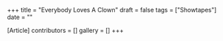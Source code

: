 +++
title = "Everybody Loves A Clown"
draft = false
tags = ["Showtapes"]
date = ""

[Article]
contributors = []
gallery = []
+++